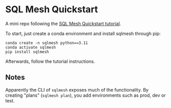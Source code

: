 # SQL Mesh Quickstart

A mini repo following the [SQL Mesh Quickstart tutorial](https://sqlmesh.readthedocs.io/en/stable/quick_start/).

To start, just create a conda environment and install sqlmesh through pip:

```
conda create -n sqlmesh python==3.11
conda activate sqlmesh
pip install sqlmesh
```

Afterwards, follow the tutorial instructions.

## Notes

Apparently the CLI of `sqlmesh` exposes much of the functionality. By creating "plans"
(`sqlmesh plan`), you add environments such as prod, dev or test.



